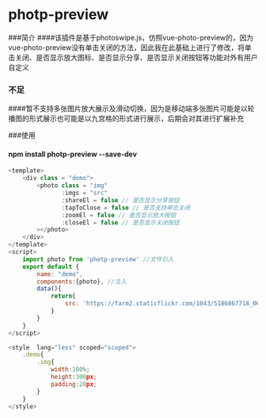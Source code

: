 # photp-preview
###简介
####该插件是基于photoswipe.js，仿照vue-photo-preview的，因为vue-photo-preview没有单击关闭的方法，因此我在此基础上进行了修改，将单击关闭、是否显示放大图标、是否显示分享、是否显示关闭按钮等功能对外有用户自定义

### 不足
####暂不支持多张图片放大展示及滑动切换，因为是移动端多张图片可能是以轮播图的形式展示也可能是以九宫格的形式进行展示，后期会对其进行扩展补充

###使用
#### npm install photp-preview --save-dev

```javascript
<template>
    <div class = "demo">
        <photo class = "img"
               :imgs = "src"
               :shareEl = false // 是否显示分享按钮
               :tapToClose = false // 是否支持单击关闭
               :zoomEl = false // 是否显示放大按钮
               :closeEl = false // 是否显示关闭按钮
        ></photo>
    </div>
</template>
<script>
    import photo from 'photp-preview' //文件引入
    export default {
        name: "demo",
        components:{photo}, //注入
        data(){
            return{
                src: 'https://farm2.staticflickr.com/1043/5186867718_06b2e9e551_b.jpg'
            }
        }
    }
</script>

<style  lang="less" scoped="scoped">
    .demo{
        .img{
            width:100%;
            height:300px;
            padding:20px;
        }
    }
</style>
```
